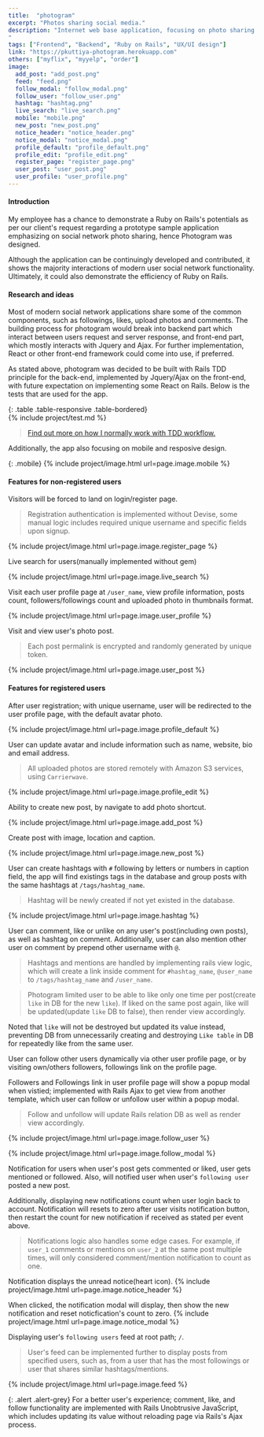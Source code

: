 ```yaml
---
title:  "photogram"
excerpt: "Photos sharing social media."
description: "Internet web base application, focusing on photo sharing and user interacting.
"
tags: ["Frontend", "Backend", "Ruby on Rails", "UX/UI design"]
link: "https://pkuttiya-photogram.herokuapp.com"
others: ["myflix", "myyelp", "order"]
image:
  add_post: "add_post.png"
  feed: "feed.png"
  follow_modal: "follow_modal.png"
  follow_user: "follow_user.png"
  hashtag: "hashtag.png"
  live_search: "live_search.png"
  mobile: "mobile.png"
  new_post: "new_post.png"
  notice_header: "notice_header.png"
  notice_modal: "notice_modal.png"  
  profile_default: "profile_default.png"
  profile_edit: "profile_edit.png"
  register_page: "register_page.png"
  user_post: "user_post.png"
  user_profile: "user_profile.png"
---
```


#### Introduction
My employee has a chance to demonstrate a Ruby on Rails's potentials as per our client's request regarding a prototype sample application emphasizing on social network photo sharing, hence Photogram was designed.  

Although the application can be continuingly developed and contributed, it shows the majority interactions of modern user social network functionality. Ultimately, it could also demonstrate the efficiency of Ruby on Rails.

#### Research and ideas
Most of modern social network applications share some of the common components, such as followings, likes, upload photos and comments. The building process for photogram would break into backend part which interact between users request and server response, and front-end part, which mostly interacts with Jquery and Ajax. For further implementation, React or other front-end framework could come into use, if preferred.

As stated above, photogram was decided to be built with Rails TDD principle for the back-end, implemented by Jquery/Ajax on the front-end, with future expectation on implementing some React on Rails. Below is the tests that are used for the app.

{: .table .table-responsive .table-bordered}  
{% include project/test.md %}

> [Find out more on how I normally work with TDD workflow.]({{"/projects/myflix#tdd_workflow"}})

Additionally, the app also focusing on mobile and resposive design.

{: .mobile}
{% include project/image.html url=page.image.mobile %}

#### Features for non-registered users
Visitors will be forced to land on login/register page.

> Registration authentication is implemented without Devise, 
some manual logic includes required unique username and specific fields upon signup.

{% include project/image.html url=page.image.register_page %}

Live search for users(manually implemented without gem)

{% include project/image.html url=page.image.live_search %}

Visit each user profile page at `/user_name`, view profile information,
posts count, followers/followings count and uploaded photo in thumbnails format.

{% include project/image.html url=page.image.user_profile %}

Visit and view user's photo post.

> Each post permalink is encrypted and randomly generated by unique token.

{% include project/image.html url=page.image.user_post %}

#### Features for registered users
After user registration; with unique username, user will be redirected to the user profile page, with the default avatar photo.

{% include project/image.html url=page.image.profile_default %}

User can update avatar and include information such as name, website, bio and email address.

> All uploaded photos are stored remotely with Amazon S3 services, using `Carrierwave`.

{% include project/image.html url=page.image.profile_edit %}

Ability to create new post, by navigate to add photo shortcut.  

{% include project/image.html url=page.image.add_post %}

Create post with image, location and caption.

{% include project/image.html url=page.image.new_post %}

User can create hashtags with `#` following by letters or numbers in caption field, 
the app will find existings tags in the database and group posts with the same hashtags at `/tags/hashtag_name`.

> Hashtag will be newly created if not yet existed in the database.

{% include project/image.html url=page.image.hashtag %}

User can comment, like or unlike on any user's post(including own posts), as well as hashtag on comment. 
Additionally, user can also mention other user on comment by prepend other username with `@`. 

> Hashtags and mentions are handled by implementing rails view logic, which will create a link inside comment for `#hashtag_name`, `@user_name` to `/tags/hashtag_name` and `/user_name`.

> Photogram limited user to be able to like only one time per post(create `like` in DB for the new `like`). 
If liked on the same post again, like will be updated(update `like` DB to false), then render view accordingly.  

Noted that `like` will not be destroyed but updated its value instead, preventing DB from unnecessarily creating and destroying `Like table` in DB for repeatedly like from the same user. 

<!--!post comment photo-->

User can follow other users dynamically via other user profile page, or by visiting own/others followers, followings link on the profile page. 

Followers and Followings link in user profile page will show a popup modal when vistied; implemented with Rails Ajax to get view from another template, which user can follow or unfollow user within a popup modal.

> Follow and unfollow will update Rails relation DB as well as render view accordingly.

{% include project/image.html url=page.image.follow_user %}

{% include project/image.html url=page.image.follow_modal %}

Notification for users when user's post gets commented or liked, user gets mentioned or followed. 
Also, will notified user when user's `following user` posted a new post.  

Additionally, displaying new notifications count when user login back to account. Notification will resets to zero after user visits notification button, then restart the count for new notification if received as stated per event above.

> Notifications logic also handles some edge cases. For example, if `user_1` comments or mentions on `user_2` at the same post multiple times, will only considered comment/mention notification to count as one. 

Notification displays the unread notice(heart icon).
{% include project/image.html url=page.image.notice_header %}

When clicked, the notification modal will display, 
then show the new notification and reset noticfication's count to zero.
{% include project/image.html url=page.image.notice_modal %}

Displaying user's `following users` feed at root path; `/`.

> User's feed can be implemented further to display posts from specified users, such as, from a user that has the most followings or user that shares similar hashtags/mentions.

{% include project/image.html url=page.image.feed %}

{: .alert .alert-grey}
For a better user's experience; comment, like, and follow functionality are implemented with Rails Unobtrusive JavaScript, which includes updating its value without reloading page via Rails's Ajax process.